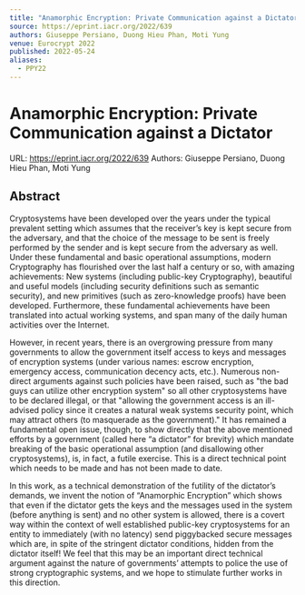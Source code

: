 ```yaml
---
title: "Anamorphic Encryption: Private Communication against a Dictator"
source: https://eprint.iacr.org/2022/639
authors: Giuseppe Persiano, Duong Hieu Phan, Moti Yung
venue: Eurocrypt 2022
published: 2022-05-24
aliases:
  - PPY22
---
```

# Anamorphic Encryption: Private Communication against a Dictator
URL: https://eprint.iacr.org/2022/639
Authors: Giuseppe Persiano, Duong Hieu Phan, Moti Yung

## Abstract
Cryptosystems have been developed over the years under the typical prevalent setting which assumes that the receiver’s key is kept secure from the adversary, and that the choice of the message to be sent is freely performed by the sender and is kept secure from the adversary as well. Under these fundamental and basic operational assumptions, modern Cryptography has flourished over the last half a century or so, with amazing achievements: New systems (including public-key Cryptography), beautiful and useful models (including security definitions such as semantic security), and new primitives (such as zero-knowledge proofs) have been developed. Furthermore, these fundamental achievements have been translated into actual working systems, and span many of the daily human activities over the Internet.

However, in recent years, there is an overgrowing pressure from many governments to allow the government itself access to keys and messages of encryption systems (under various names: escrow encryption, emergency access, communication decency acts, etc.). Numerous non-direct arguments against such policies have been raised, such as "the bad guys can utilize other encryption system" so all other cryptosystems have to be declared illegal, or that "allowing the government access is an ill-advised policy since it creates a natural weak systems security point, which may attract others (to masquerade as the government)." It has remained a fundamental open issue, though, to show directly that the above mentioned efforts by a government (called here “a dictator” for brevity) which mandate breaking of the basic operational assumption (and disallowing other cryptosystems), is, in fact, a futile exercise. This is a direct technical point which needs to be made and has not been made to date.

In this work, as a technical demonstration of the futility of the dictator’s demands, we invent the notion of “Anamorphic Encryption” which shows that even if the dictator gets the keys and the messages used in the system (before anything is sent) and no other system is allowed, there is a covert way within the context of well established public-key cryptosystems for an entity to immediately (with no latency) send piggybacked secure messages which are, in spite of the stringent dictator conditions, hidden from the dictator itself! We feel that this may be an important direct technical argument against the nature of governments’ attempts to police the use of strong cryptographic systems, and we hope to stimulate further works in this direction.